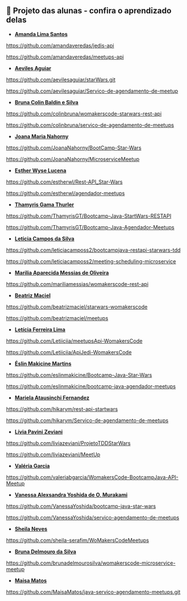 ## 🦋 Projeto das alunas - confira o aprendizado delas

- **[Amanda Lima Santos](https://www.linkedin.com/in/amandaveredas/)**

https://github.com/amandaveredas/jedis-api

https://github.com/amandaveredas/meetups-api


- **[Aeviles Aguiar](https://www.linkedin.com/in/aeviles-aguiar-silva/)**

https://github.com/aevilesaguiar/starWars.git

https://github.com/aevilesaguiar/Servico-de-agendamento-de-meetup


- **[Bruna Colin Baldin e Silva](https://www.linkedin.com/in/bruna-colin-33955221a/)**

https://github.com/colinbruna/womakerscode-starwars-rest-api

https://github.com/colinbruna/servico-de-agendamento-de-meetups


- **[Joana Maria Nahorny](https://www.linkedin.com/in/joana-nahorny/)**

https://github.com/JoanaNahorny/BootCamp-Star-Wars

https://github.com/JoanaNahorny/MicroserviceMeetup


- **[Esther Wyse Lucena](www.linkedin.com/in/esther-wyse-lucena)**

https://github.com/estherwl/Rest-API_Star-Wars

https://github.com/estherwl/agendador-meetups


- **[Thamyris Gama Thurler](https://www.linkedin.com/in/thamyris-gama-thurler-595716127/)**

https://github.com/ThamyrisGT/Bootcamp-Java-StartWars-RESTAPI

https://github.com/ThamyrisGT/Bootcamp-Java-Agendador-Meetups


- **[Leticia Campos da Silva](https://www.linkedin.com/in/leticiacamposs/)**

https://github.com/leticiacamposs2/bootcampjava-restapi-starwars-tdd

https://github.com/leticiacamposs2/meeting-scheduling-microservice


- **[Marilia Aparecida Messias de Oliveira](https://www.linkedin.com/in/mariliamessias/)**

https://github.com/mariliamessias/womakerscode-rest-api


- **[Beatriz Maciel](https://www.linkedin.com/in/beatrizcbmaciel/)**

https://github.com/beatrizmaciel/starwars-womakerscode

https://github.com/beatrizmaciel/meetups


- **[Letícia Ferreira Lima](https://www.linkedin.com/in/leticia-flima/)**

https://github.com/Letiiciia/meetupsApi-WomakersCode

https://github.com/Letiiciia/ApiJedi-WomakersCode


- **[Éslin Makicine Martins](https://www.linkedin.com/in/eslinmakicine/)**

https://github.com/eslinmakicine/Bootcamp-Java-Star-Wars

https://github.com/eslinmakicine/bootcamp-java-agendador-meetups


- **[Mariela Atausinchi Fernandez](https://github.com/hikarym/)**

https://github.com/hikarym/rest-api-startwars

https://github.com/hikarym/Servico-de-agendamento-de-meetups


- **[Lívia Pavini Zeviani](https://www.linkedin.com/in/livia-zeviani/)**

https://github.com/liviazeviani/ProjetoTDDStarWars

https://github.com/liviazeviani/MeetUp


- **[Valéria Garcia](https://www.linkedin.com/in/valeriabeserragarcia/)**

https://github.com/valeriabgarcia/WomakersCode-BootcampJava-API-Meetup


- **[Vanessa Alexsandra Yoshida de O. Murakami](https://www.linkedin.com/in/vanessayoshida/)**

https://github.com/VanessaYoshida/bootcamp-java-star-wars

https://github.com/VanessaYoshida/servico-agendamento-de-meetups


- **[Sheila Neves](https://www.linkedin.com/in/sheila-neves-49b34852/)**

https://github.com/sheila-serafim/WoMakersCodeMeetups


- **[Bruna Delmouro da Silva](https://www.linkedin.com/in/bruna-delmouro/)**

https://github.com/brunadelmourosilva/womakerscode-microservice-meetup

- **[Maisa Matos](https://www.linkedin.com/in/maisa-matos)**

https://github.com/MaisaMatos/java-servico-agendamento-meetups.git

